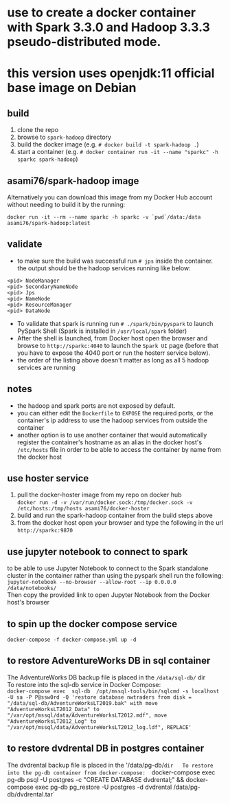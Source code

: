 # use to create a docker container with Spark 3.3.0 and Hadoop 3.3.3 pseudo-distributed mode.
# this version uses openjdk:11 official base image on Debian

## build
1. clone the repo 
2. browse to `spark-hadoop` directory
3. build the docker image (e.g. `# docker build -t spark-hadoop .`)
4. start a container (e.g. `# docker container run -it --name "sparkc" -h sparkc spark-hadoop`)

## asami76/spark-hadoop image
Alternatively you can download this image from my Docker Hub account without needing to build it by the running:  
```
docker run -it --rm --name sparkc -h sparkc -v `pwd`/data:/data asami76/spark-hadoop:latest
```

## validate
- to make sure the build was successful run `# jps` inside the container. the output should be the hadoop services running like below:
```
<pid> NodeManager
<pid> SecondaryNameNode
<pid> Jps
<pid> NameNode
<pid> ResourceManager
<pid> DataNode
```

- To validate that spark is running run `# ./spark/bin/pyspark` to launch PySpark Shell (Spark is installed in `/usr/local/spark` folder)  
- After the shell is launched, from Docker host open the browser and browse to `http://sparkc:4040` to launch the `Spark UI` page (before that you have to expose the 4040 port or run the hosterr service below).  
- the order of the listing above doesn't matter as long as all 5 hadoop services are running

## notes
- the hadoop and spark ports are not exposed by default.
- you can either edit the `Dockerfile` to `EXPOSE` the required ports, or the container's ip address to use the hadoop services from outside the container
- another option is to use another container that would automatically register the container's hostname as an alias in the docker host's `/etc/hosts` file 
 in order to be able to access the container by name from the docker host

## use hoster service
1. pull the docker-hoster image from my repo on docker hub  
`docker run -d -v /var/run/docker.sock:/tmp/docker.sock -v /etc/hosts:/tmp/hosts asami76/docker-hoster`
2. build and run the spark-hadoop container from the build steps above
3. from the docker host open your browser and type the following in the url `http://sparkc:9870`

## use jupyter notebook to connect to spark
to be able to use Jupyter Notebook to connect to the Spark standalone cluster in the container rather than using the pyspark shell run the following:  
`jupyter-notebook --no-browser --allow-root --ip 0.0.0.0 /data/notebooks/`  
Then copy the provided link to open Jupyter Notebook from the Docker host's browser

## to spin up the docker compose service
`docker-compose -f docker-compose.yml up -d`  

## to restore AdventureWorks DB in sql container  
The AdventureWorks DB backup file is placed in the `/data/sql-db/` dir    
To restore into the sql-db service in Docker Compose:  
`docker-compose exec  sql-db  /opt/mssql-tools/bin/sqlcmd -s localhost -U sa -P P@ssw0rd -Q 'restore database nwtraders from disk = "/data/sql-db/AdventureWorksLT2019.bak" with move "AdventureWorksLT2012_Data" to "/var/opt/mssql/data/AdventureWorksLT2012.mdf", move "AdventureWorksLT2012_Log" to "/var/opt/mssql/data/AdventureWorksLT2012_log.ldf", REPLACE'`

## to restore dvdrental DB in postgres container
The dvdrental backup file is placed in the '/data/pg-db/` dir  
To restore into the pg-db container from docker-compose:  
`docker-compose exec pg-db psql -U postgres -c "CREATE DATABASE dvdrental;" && docker-compose exec pg-db pg_restore -U postgres -d dvdrental /data/pg-db/dvdrental.tar`
